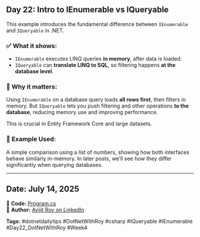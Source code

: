 ﻿## Day 22: Intro to IEnumerable vs IQueryable

This example introduces the fundamental difference between `IEnumerable` and `IQueryable` in .NET.

### ✅ What it shows:

* `IEnumerable` executes LINQ queries **in memory**, after data is loaded.
* `IQueryable` can **translate LINQ to SQL**, so filtering happens **at the database level**.

### 🧠 Why it matters:

Using `IEnumerable` on a database query loads **all rows first**, then filters in memory. But `IQueryable` lets you push filtering and other operations **to the database**, reducing memory use and improving performance.

This is crucial in Entity Framework Core and large datasets.

### 📌 Example Used:

A simple comparison using a list of numbers, showing how both interfaces behave similarly in-memory. In later posts, we’ll see how they differ significantly when querying databases.

---

## Date: July 14, 2025

🔗 **Code:** [Program.cs](./Program.cs)  
🔗 **Author:** [Avijit Roy on LinkedIn](https://www.linkedin.com/in/HeyAvijitRoy/)  

**Tags:** #dotnetdailytips #DotNetWithRoy #csharp #IQueryable #IEnumerable #Day22\_DotNetWithRoy #Week4
